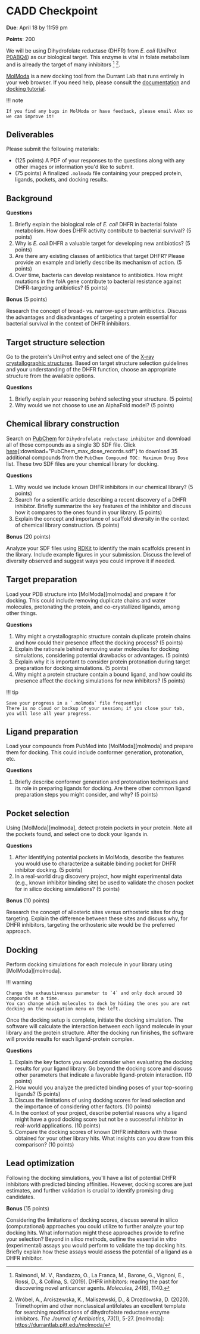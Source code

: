 # CADD Checkpoint

**Due**: April 18 by 11:59 pm

**Points**: 200

We will be using Dihydrofolate reductase (DHFR) from *E. coli* (UniProt [P0ABQ4](https://www.uniprot.org/uniprotkb/P0ABQ4/entry)) as our biological target.
This enzyme is vital in folate metabolism and is already the target of many inhibitors [^raimondi2019dhfr] [^wrobel2020trimethoprim].

[MolModa](https://durrantlab.pitt.edu/molmoda/) is a new docking tool from the Durrant Lab that runs entirely in your web browser.
If you need help, please consult the [documentation](https://durrantlab.pitt.edu/molmoda/docs/) and [docking tutorial](https://durrantlab.pitt.edu/molmoda/docs/docking/tutorials/td001/).

!!! note

    If you find any bugs in MolModa or have feedback, please email Alex so we can improve it!

## Deliverables

Please submit the following materials:

-   (125 points) A PDF of your responses to the questions along with any other images or information you'd like to submit.
-   (75 points) A finalized `.molmoda` file containing your prepped protein, ligands, pockets, and docking results.

## Background

**Questions**

1.  Briefly explain the biological role of *E. coli* DHFR in bacterial folate metabolism.
    How does DHFR activity contribute to bacterial survival?
    (5 points)
2.  Why is *E. coli* DHFR a valuable target for developing new antibiotics?
    (5 points)
3.  Are there any existing classes of antibiotics that target DHFR?
    Please provide an example and briefly describe its mechanism of action.
    (5 points)
4.  Over time, bacteria can develop resistance to antibiotics.
    How might mutations in the folA gene contribute to bacterial resistance against DHFR-targeting antibiotics?
    (5 points)

**Bonus** (5 points)

Research the concept of broad- vs. narrow-spectrum antibiotics.
Discuss the advantages and disadvantages of targeting a protein essential for bacterial survival in the context of DHFR inhibitors.

## Target structure selection

Go to the protein's UniProt entry and select one of the [X-ray crystallographic structures](https://www.uniprot.org/uniprotkb/P0ABQ4/entry#structure).
Based on target structure selection guidelines and your understanding of the DHFR function, choose an appropriate structure from the available options.

**Questions**

1.  Briefly explain your reasoning behind selecting your structure.
    (5 points)
2.  Why would we not choose to use an AlphaFold model?
    (5 points)

## Chemical library construction

Search on [PubChem](https://pubchem.ncbi.nlm.nih.gov/) for `Dihydrofolate reductase inhibitor` and download all of those compounds as a single 3D SDF file.
Click [here](./PubChem_max_dose_records.sdf){:download="PubChem_max_dose_records.sdf"} to download 35 additional compounds from the `PubChem Compound TOC: Maximum Drug Dose` list.
These two SDF files are your chemical library for docking.

**Questions**

1.  Why would we include known DHFR inhibitors in our chemical library?
    (5 points)
2.  Search for a scientific article describing a recent discovery of a DHFR inhibitor.
    Briefly summarize the key features of the inhibitor and discuss how it compares to the ones found in your library.
    (5 points)
3.  Explain the concept and importance of scaffold diversity in the context of chemical library construction.
    (5 points)

**Bonus** (20 points)

Analyze your SDF files using [RDKit](https://www.rdkit.org/docs/index.html) to identify the main scaffolds present in the library.
Include example figures in your submission.
Discuss the level of diversity observed and suggest ways you could improve it if needed.

## Target preparation

Load your PDB structure into [MolModa][molmoda] and prepare it for docking.
This could include removing duplicate chains and water molecules, protonating the protein, and co-crystallized ligands, among other things.

**Questions**

1.  Why might a crystallographic structure contain duplicate protein chains and how could their presence affect the docking process?
    (5 points)
2.  Explain the rationale behind removing water molecules for docking simulations, considering potential drawbacks or advantages.
    (5 points)
3.  Explain why it is important to consider protein protonation during target preparation for docking simulations.
    (5 points)
4.  Why might a protein structure contain a bound ligand, and how could its presence affect the docking simulations for new inhibitors?
    (5 points)

!!! tip

    Save your progress in a `.molmoda` file frequently!
    There is no cloud or backup of your session; if you close your tab, you will lose all your progress.

## Ligand preparation

Load your compounds from PubMed into [MolModa][molmoda] and prepare them for docking.
This could include conformer generation, protonation, etc.

**Questions**

1.  Briefly describe conformer generation and protonation techniques and its role in preparing ligands for docking.
    Are there other common ligand preparation steps you might consider, and why?
    (5 points)

## Pocket selection

Using [MolModa][molmoda], detect protein pockets in your protein.
Note all the pockets found, and select one to dock your ligands in.

**Questions**

1.  After identifying potential pockets in MolModa, describe the features you would use to characterize a suitable binding pocket for DHFR inhibitor docking.
    (5 points)
2.  In a real-world drug discovery project, how might experimental data (e.g., known inhibitor binding site) be used to validate the chosen pocket for in silico docking simulations?
    (5 points)

**Bonus** (10 points)

Research the concept of allosteric sites versus orthosteric sites for drug targeting.
Explain the difference between these sites and discuss why, for DHFR inhibitors, targeting the orthosteric site would be the preferred approach.

## Docking

Perform docking simulations for each molecule in your library using [MolModa][molmoda].

!!! warning

    Change the exhaustiveness parameter to `4` and only dock around 10 compounds at a time.
    You can change which molecules to dock by hiding the ones you are not docking on the navigation menu on the left.

Once the docking setup is complete, initiate the docking simulation.
The software will calculate the interaction between each ligand molecule in your library and the protein structure.
After the docking run finishes, the software will provide results for each ligand-protein complex.

**Questions**

1.  Explain the key factors you would consider when evaluating the docking results for your ligand library.
    Go beyond the docking score and discuss other parameters that indicate a favorable ligand-protein interaction.
    (10 points)
2.  How would you analyze the predicted binding poses of your top-scoring ligands?
    (5 points)
3.  Discuss the limitations of using docking scores for lead selection and the importance of considering other factors.
    (10 points)
4.  In the context of your project, describe potential reasons why a ligand might have a good docking score but not be a successful inhibitor in real-world applications.
    (10 points)
5.  Compare the docking scores of known DHFR inhibitors with those obtained for your other library hits.
    What insights can you draw from this comparison?
    (10 points)

## Lead optimization

Following the docking simulations, you'll have a list of potential DHFR inhibitors with predicted binding affinities.
However, docking scores are just estimates, and further validation is crucial to identify promising drug candidates.

**Bonus** (15 points)

Considering the limitations of docking scores, discuss several in silico (computational) approaches you could utilize to further analyze your top docking hits.
What information might these approaches provide to refine your selection?
Beyond in silico methods, outline the essential in vitro (experimental) assays you would perform to validate the top docking hits.
Briefly explain how these assays would assess the potential of a ligand as a DHFR inhibitor.

<!-- REFERENCES -->

[^raimondi2019dhfr]: Raimondi, M. V., Randazzo, O., La Franca, M., Barone, G., Vignoni, E., Rossi, D., & Collina, S. (2019). DHFR inhibitors: reading the past for discovering novel anticancer agents. *Molecules, 24*(6), 1140.
[^wrobel2020trimethoprim]: Wróbel, A., Arciszewska, K., Maliszewski, D., & Drozdowska, D. (2020). Trimethoprim and other nonclassical antifolates an excellent template for searching modifications of dihydrofolate reductase enzyme inhibitors. *The Journal of Antibiotics, 73*(1), 5-27.
[molmoda]: https://durrantlab.pitt.edu/molmoda/
